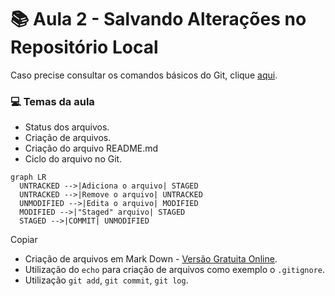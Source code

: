 # :books: Aula 2 - Salvando Alterações no Repositório Local

Caso precise consultar os comandos básicos do Git, clique  [aqui](https://github.com/Gerebabh/Git_GitHub_Curso_DIO/blob/64f89376616ddaf8e9c9a244bb4b806c81d33d89/Aula%200%20-%20Estrutura%20Git%20-%20Comandos%20B%C3%A1sicos.md).

### :computer: Temas da aula

- Status dos arquivos.
- Criação de arquivos.
- Criação do arquivo README.md
- Ciclo do arquivo no Git.

```mermaid
graph LR
  UNTRACKED -->|Adiciona o arquivo| STAGED
  UNTRACKED -->|Remove o arquivo| UNTRACKED
  UNMODIFIED -->|Edita o arquivo| MODIFIED
  MODIFIED -->|"Staged" arquivo| STAGED
  STAGED -->|COMMIT| UNMODIFIED
```

Copiar

- Criação de arquivos em Mark Down - [Versão Gratuita Online](https://readme.so/pt).
- Utilização do `echo` para criação de arquivos como exemplo o `.gitignore`.
- Utilização `git add`, `git commit`, `git log`.